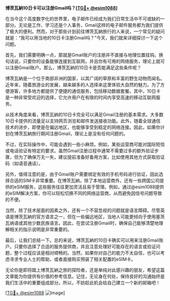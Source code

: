 **博茨瓦納10日卡可以注册Gmail吗？[[TG💪+ @esim1088](https://t.me/s/esim1088)]**

在当今这个高度数字化的世界里，电子邮件已经成为我们日常生活中不可或缺的一部分。无论是工作、学习还是个人事务，Gmail这样的电子邮件服务都为我们提供了极大的便利。然而，对于那些计划前往博茨瓦納旅行的人来说，一个常见的疑问就是：“我可以用当地的10日卡注册Gmail吗？”今天，我们就来详细探讨一下这个问题。

首先，我们需要明确一点，那就是Gmail账户的注册并不直接与地理位置挂钩。换句话说，只要你的设备能够连接到互联网，并且你有可用的网络服务，理论上就可以注册Gmail账户。那么，博茨瓦納的10日卡是否能满足这些条件呢？

博茨瓦納是一个位于南部非洲的国家，以其广阔的草原和丰富的野生动物而闻名。近年来，随着旅游业的发展，越来越多的人选择来这里体验大自然的魅力。为了方便游客，许多地方都提供了便捷的通信服务，包括移动数据套餐。其中，10日卡是一种非常受欢迎的选择，它允许用户在有限的时间内享受高速的移动互联网服务。

从技术角度来看，博茨瓦納的10日卡完全可以满足Gmail注册的基本需求。大多数10日卡提供的流量足以支持网页浏览和邮件发送接收功能。此外，随着全球通信技术的进步，即使是在偏远地区，也能够享受到稳定的网络连接。因此，如果你计划在博茨瓦納旅行期间注册Gmail，理论上是没有任何问题的。

不过，在实际操作中，可能会遇到一些小麻烦。例如，某些运营商可能对国际短信或电话验证有特定的要求。虽然Gmail注册过程中通常不需要过多的额外验证步骤，但为了确保万无一失，建议提前准备好备用方案，比如使用其他方式获取验证码（如语音通话）。

另外，值得注意的是，由于Gmail账户需要绑定有效的手机号码进行验证，因此选择合适的SIM卡非常重要。在博茨瓦納，除了本地运营商外，还有一些跨国公司提供的eSIM服务，这些服务往往更加灵活且易于管理。例如，通过@esim1088提供的eSIM解决方案，你可以轻松切换不同的网络运营商，从而避免因信号问题导致的不便。

当然，除了技术层面的因素之外，还有一个不容忽视的问题就是语言障碍。尽管英语是博茨瓦納的官方语言之一，但在一些偏远地区，当地人可能更倾向于使用塞茨瓦纳语或其他少数民族语言。因此，在尝试注册Gmail时，确保自己能够清楚地理解相关的指示说明是非常重要的。

最后，让我们总结一下。总的来说，博茨瓦納的10日卡确实可以用来注册Gmail账户。只要你选择了合适的服务提供商，并且注意处理好可能存在的语言或验证问题，整个过程应该是相对顺畅的。当然，如果你对自己的能力不太自信，也可以考虑寻求专业人士的帮助，或者直接购买预装了相关配置的eSIM卡。

无论你是即将踏上博茨瓦納之旅的探险者，还是单纯对此感兴趣的朋友，希望这篇文章能为你提供有价值的参考信息。记住，无论身在何处，保持良好的沟通始终是我们生活中的重要组成部分。所以，不妨趁此机会给自己建立一个新的邮箱吧！

[[TG💪+ @esim1088](https://t.me/s/esim1088) ![Image](https://i.postimg.cc/4NQfJmqS/Snipaste-2025-05-13-00-14-12.png)]